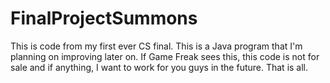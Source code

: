 # FinalProjectSummons
This is code from my first ever CS final. This is a Java program that I'm planning on improving later on. If Game Freak sees this, this code is not for sale and if anything, I want to work for you guys in the future. That is all.
